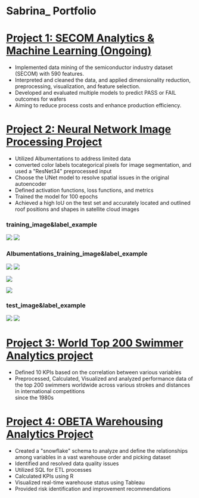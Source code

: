 # Sabrina_ Portfolio

# [Project 1: SECOM Analytics & Machine Learning (Ongoing)](https://github.com/sasa1021/portfolio/blob/main/Secom)
- Implemented data mining of the semiconductor industry dataset (SECOM) with 590 features. 
- Interpreted and cleaned the data, and applied dimensionality reduction, preprocessing, visualization, and feature selection.
- Developed and evaluated multiple models to predict PASS or FAIL outcomes for wafers
- Aiming to reduce process costs and enhance production efficiency.


 
 
# [Project 2: Neural Network Image Processing Project](https://github.com/sasa1021/portfolio/blob/main/Neural%20Network%20Image%20Processing%20Project)
- Utilized Albumentations to address limited data
- converted color labels tocategorical pixels for image segmentation, and used a "ResNet34" preprocessed input
- Choose the UNet model to resolve spatial issues in the original autoencoder
- Defined activation functions, loss functions, and metrics
- Trained the model for 100 epochs
- Achieved a high IoU on the test set and accurately located and outlined roof positions and shapes in satellite cloud images

### training_image&label_example
![](https://github.com/sasa1021/portfolio/blob/main/images/121_train.png)
![](https://github.com/sasa1021/portfolio/blob/main/images/121.png)

### Albumentations_training_image&label_example
![](https://github.com/sasa1021/portfolio/blob/main/images/augmented_image_1.png)
![](https://github.com/sasa1021/portfolio/blob/main/images/augmented_label_1.png)

![](https://github.com/sasa1021/portfolio/blob/main/images/training%20and%20validation%20loss.png)

![](https://github.com/sasa1021/portfolio/blob/main/images/training%20and%20validation%20IoU.png)

### test_image&label_example
![](https://github.com/sasa1021/portfolio/blob/main/images/539.png)
![](https://github.com/sasa1021/portfolio/blob/main/images/539.jpg)




# [Project 3: World Top 200 Swimmer Analytics project](https://github.com/sasa1021/portfolio/blob/main/World%20Top%20200%20swimmer%20project)
- Defined 10 KPIs based on the correlation between various variables
- Preprocessed, Calculated, Visualized and analyzed performance data of the top 200 swimmers worldwide across various strokes and distances in international competitions  
since the 1980s





# [Project 4: OBETA Warehousing Analytics Project](https://github.com/sasa1021/portfolio/blob/main/OBETA%20Warehousing%20Analytics%20Project)
- Created a "snowflake" schema to analyze and define the relationships among variables in a vast warehouse order and picking dataset
- Identified and resolved data quality issues
- Utilized SQL for ETL processes
- Calculated KPIs using R
- Visualized real-time warehouse status using Tableau
- Provided risk identification and improvement recommendations

 
